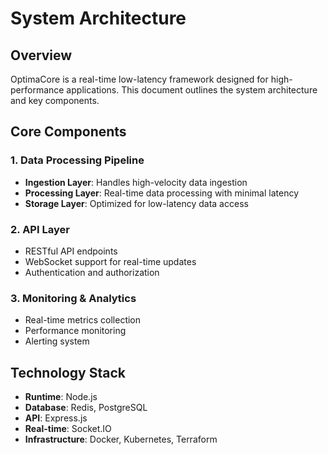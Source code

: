 # System Architecture

## Overview

OptimaCore is a real-time low-latency framework designed for high-performance applications. This
document outlines the system architecture and key components.

## Core Components

### 1. Data Processing Pipeline

- **Ingestion Layer**: Handles high-velocity data ingestion
- **Processing Layer**: Real-time data processing with minimal latency
- **Storage Layer**: Optimized for low-latency data access

### 2. API Layer

- RESTful API endpoints
- WebSocket support for real-time updates
- Authentication and authorization

### 3. Monitoring & Analytics

- Real-time metrics collection
- Performance monitoring
- Alerting system

## Technology Stack

- **Runtime**: Node.js
- **Database**: Redis, PostgreSQL
- **API**: Express.js
- **Real-time**: Socket.IO
- **Infrastructure**: Docker, Kubernetes, Terraform
